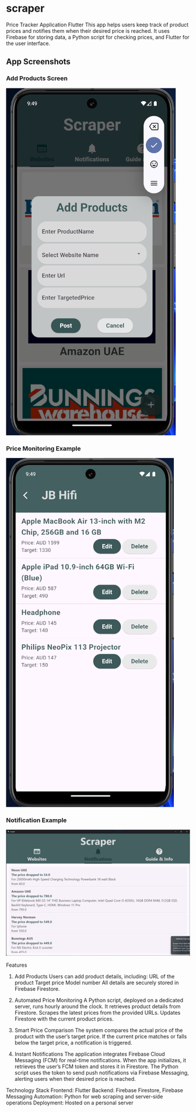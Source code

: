 # scraper

Price Tracker Application Flutter
This app helps users keep track of product prices and notifies them when their desired price is reached. It uses Firebase for storing data, a Python script for checking prices, and Flutter for the user interface.

## App Screenshots

### Add Products Screen
![Add Products](screenshots/addproducts.png)

### Price Monitoring Example
![Price Monitoring](screenshots/particular_page.png)

### Notification Example
![Notification](screenshots/notification_page.png)

Features
1. Add Products
Users can add product details, including:
  URL of the product
  Target price
  Model number
  All details are securely stored in Firebase Firestore.

2. Automated Price Monitoring
A Python script, deployed on a dedicated server, runs hourly around the clock.
  It retrieves product details from Firestore.
  Scrapes the latest prices from the provided URLs.
  Updates Firestore with the current product prices.

4. Smart Price Comparison
The system compares the actual price of the product with the user’s target price.
  If the current price matches or falls below the target price, a notification is triggered.

6. Instant Notifications
The application integrates Firebase Cloud Messaging (FCM) for real-time notifications.
  When the app initializes, it retrieves the user’s FCM token and stores it in Firestore.
  The Python script uses the token to send push notifications via Firebase Messaging, alerting users when their desired price is reached.

Technology Stack
  Frontend: Flutter
  Backend: Firebase Firestore, Firebase Messaging
  Automation: Python for web scraping and server-side operations
  Deployment: Hosted on a personal server
